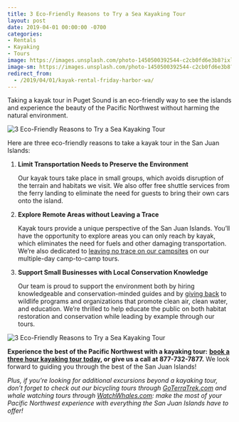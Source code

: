 ```yaml
---
title: 3 Eco-Friendly Reasons to Try a Sea Kayaking Tour
layout: post
date: 2019-04-01 00:00:00 -0700
categories:
- Rentals
- Kayaking
- Tours
image: https://images.unsplash.com/photo-1450500392544-c2cb0fd6e3b8?ixlib=rb-1.2.1&ixid=eyJhcHBfaWQiOjEyMDd9&auto=format&fit=crop&w=1050&q=80
image-sm: https://images.unsplash.com/photo-1450500392544-c2cb0fd6e3b8?ixlib=rb-1.2.1&ixid=eyJhcHBfaWQiOjEyMDd9&auto=format&fit=crop&w=500&q=60
redirect_from:
  - /2019/04/01/kayak-rental-friday-harbor-wa/
---
```

Taking a kayak tour in Puget Sound is an eco-friendly way to see the islands and experience the beauty of the Pacific Northwest without harming the natural environment.

![3 Eco-Friendly Reasons to Try a Sea Kayaking Tour]({{site.baseurl}}/uploads/DJI_0014.jpg "3 Eco-Friendly Reasons to Try a Sea Kayaking Tour")

Here are three eco-friendly reasons to take a kayak tour in the San Juan Islands:

1. **Limit Transportation Needs to Preserve the Environment**

   Our kayak tours take place in small groups, which avoids disruption of the terrain and habitats we visit. We also offer free shuttle services from the ferry landing to eliminate the need for guests to bring their own cars onto the island.
2. **Explore Remote Areas without Leaving a Trace**

   Kayak tours provide a unique perspective of the San Juan Islands. You’ll have the opportunity to explore areas you can only reach by kayak, which eliminates the need for fuels and other damaging transportation. We’re also dedicated to [leaving no trace on our campsites](https://www.crystalseas.com/cs-sj-tour-multiday-kayak-camping-details.htm) on our multiple-day camp-to-camp tours.
3. **Support Small Businesses with Local Conservation Knowledge**

   Our team is proud to support the environment both by hiring knowledgeable and conservation-minded guides and by [giving back](https://www.crystalseas.com/cs-general-why-choose.shtml) to wildlife programs and organizations that promote clean air, clean water, and education. We’re thrilled to help educate the public on both habitat restoration and conservation while leading by example through our tours.

![3 Eco-Friendly Reasons to Try a Sea Kayaking Tour]({{site.baseurl}}/uploads/0046.jpg "3 Eco-Friendly Reasons to Try a Sea Kayaking Tour")

**Experience the best of the Pacific Northwest with a kayaking tour:** [**book a three hour kayaking tour today**](https://www.crystalseas.com/cs-sj-tour-3hour.htm)**, or give us a call at 877-732-7877.** We look forward to guiding you through the best of the San Juan Islands!

_Plus, if you’re looking for additional excursions beyond a kayaking tour, don’t forget to check out our bicycling tours through_ [_GoTerraTrek.com_](https://www.goterratrek.com/) _and whale watching tours through_ [_WatchWhales.com_](https://www.watchwhales.com/)_: make the most of your Pacific Northwest experience with everything the San Juan Islands have to offer!_